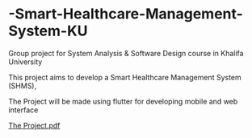 # -Smart-Healthcare-Management-System-KU
Group project for System Analysis &amp; Software Design course in Khalifa University 



This project aims to develop a Smart Healthcare Management System (SHMS),


The Project will be made using flutter for developing mobile and web interface

[The Project.pdf](https://github.com/user-attachments/files/17010741/The.Project.pdf)

